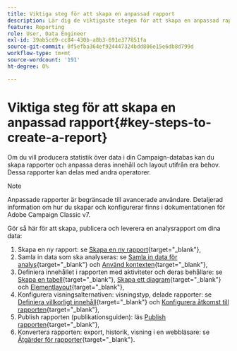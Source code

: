 ```yaml
---
title: Viktiga steg för att skapa en anpassad rapport
description: Lär dig de viktigaste stegen för att skapa en anpassad rapport
feature: Reporting
role: User, Data Engineer
exl-id: 39ab5cd9-cc84-430b-a8b3-691e377851fa
source-git-commit: 0f5efba364ef924447324bdd806e15e6db8d799d
workflow-type: tm+mt
source-wordcount: '191'
ht-degree: 0%

---
```


# Viktiga steg för att skapa en anpassad rapport{#key-steps-to-create-a-report}

Om du vill producera statistik över data i din Campaign-databas kan du skapa rapporter och anpassa deras innehåll och layout utifrån era behov. Dessa rapporter kan delas med andra operatorer.

>[!NOTE]
>
>Anpassade rapporter är begränsade till avancerade användare. Detaljerad information om hur du skapar och konfigurerar finns i dokumentationen för Adobe Campaign Classic v7.

Gör så här för att skapa, publicera och leverera en analysrapport om dina data:

1. Skapa en ny rapport: se [Skapa en ny rapport](https://experienceleague.adobe.com/docs/campaign-classic/using/reporting/creating-new-reports/creating-a-new-report.html){target="_blank"},
1. Samla in data som ska analyseras: se [Samla in data för analys](https://experienceleague.adobe.com/docs/campaign-classic/using/reporting/creating-new-reports/collecting-data-to-analyze.html){target="_blank"} och [Använd kontexten](https://experienceleague.adobe.com/docs/campaign-classic/using/reporting/creating-new-reports/collecting-data-to-analyze.html){target="_blank"},
1. Definiera innehållet i rapporten med aktiviteter och deras behållare: se [Skapa en tabell](https://experienceleague.adobe.com/docs/campaign-classic/using/reporting/creating-new-reports/creating-a-table.html){target="_blank"}, [Skapa ett diagram](https://experienceleague.adobe.com/docs/campaign-classic/using/reporting/creating-new-reports/creating-a-chart.html){target="_blank"} och [Elementlayout](https://experienceleague.adobe.com/docs/campaign-classic/using/reporting/creating-new-reports/element-layout.html){target="_blank"},
1. Konfigurera visningsalternativen: visningstyp, delade rapporter: se [Definiera villkorligt innehåll](https://experienceleague.adobe.com/docs/campaign-classic/using/reporting/creating-new-reports/defining-a-conditional-content.html){target="_blank"} och [Konfigurera åtkomst till rapporten](https://experienceleague.adobe.com/docs/campaign-classic/using/reporting/creating-new-reports/configuring-access-to-the-report.html){target="_blank"},
1. Publish rapporten (publikationsguiden): läs [Publish rapporten](https://experienceleague.adobe.com/docs/campaign-classic/using/reporting/creating-new-reports/configuring-access-to-the-report.html#publishing-the-report){target="_blank"},
1. Konvertera rapporten: export, historik, visning i en webbläsare: se [Åtgärder för rapporter](https://experienceleague.adobe.com/docs/campaign-classic/using/reporting/creating-new-reports/actions-on-reports.html){target="_blank"}.
